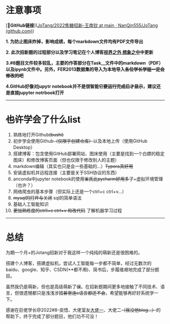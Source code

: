 # 注意事项

[🔗**GitHub链接**]([JoTang/2022焦糖招新-王南钦 at main · NanQin555/JoTang (github.com)](https://github.com/NanQin555/JoTang/tree/main/2022焦糖招新-王南钦))

**1. 为防止图床炸掉，影响成绩，每个markdown文件均有PDF文件导出**

**2. 此次招新题的过程部分以及学习笔记在个人博客[视界之外 想象之中](https://nanqin555.github.io/)中更新**

**3.#8题目文件较多较乱，主要的作答部分在Task__文件中的markdown（PDF）以及ipynb文件中。另外，FER2013数据集的导入为本地导入~~各位学长学姐一定会修改的吧~~**

**4.GitHub好像对jupytr notebook并不是很智能~~它要运行完成后才显示~~，建议还是直接jupyter notrbook打开**

---

# ~~也许~~学会了什么list

1. 熟练地打开Github~~(bushi)~~
2. 初步学会使用Github~~（仅限于创建仓库）~~以及本地上传（使用GitHub Desktop）
3. 搭建博客：包含使用GitHub部署网站、图床使用（主要是找到一个白嫖的稳定图床）和修改博客页面（但也仅限于修改别人的主题）
4. markdown编辑（其实也只是会一些基础的...）~~Typora真好用~~
5. 安装虚拟机并远程连接（主要是关于SSH协议的东西）
6. anconda中jupyter notebook的使用~~雀氏比pycharm好用多了~~+虚拟环境管理（也许？）
7. 网络爬虫的基本步骤（但实际上还是一个ctrl+c ctrl+v...）
8. ~~mysql的打开与关闭~~ sql的简单语法
9. 基础人工智能知识
10. ~~更加熟练度的ctrll+c ctrl+v 和改代码~~ 了解机器学习过程

---

# 总结

为期一个月+的Jotang招新对于我这样一个纯纯的萌新还是很困难的。

搭建个人博客，搭建虚拟机，尝试人工智能每一步都不简单，经过无数次的baidu、google、知乎、CSDN(**都不用)、简书后，步履维艰地完成了部分题目。

虽然我仍是萌新，但也是高级萌新了~~误~~。在招新题期间更多地接触了不同技术、语言，但很遗憾都只是浅浅涉猎~~甚至连c语言都还不会~~，希望能够再好好系统学一下。

感谢在巨佬学长@2022#8-奕悟、大佬室友[大佬一](https://ricoafoat.github.io/)、大佬二~~（我没他blog...）~~的帮助下，终于完成了部分题目，他们功不可没！

